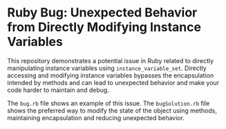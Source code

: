 # Ruby Bug: Unexpected Behavior from Directly Modifying Instance Variables

This repository demonstrates a potential issue in Ruby related to directly manipulating instance variables using `instance_variable_set`.  Directly accessing and modifying instance variables bypasses the encapsulation intended by methods and can lead to unexpected behavior and make your code harder to maintain and debug.

The `bug.rb` file shows an example of this issue. The `bugSolution.rb` file shows the preferred way to modify the state of the object using methods, maintaining encapsulation and reducing unexpected behavior.